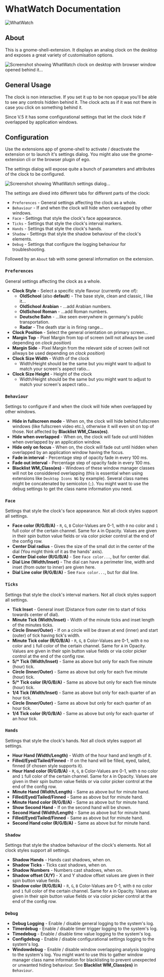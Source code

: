 # WhatWatch Documentation

![WhatWatch](WhatWatch-Icon.png)

## About

This is a gnome-shell-extension. It displays an analog clock on the desktop and exposes a great variety of customisation options.

![Screenshot showing WhatWatch clock on desktop with browser window opened behind it...](WhatWatch.png "Screenshot showing WhatWatch in action...")

## General Usage

The clock is non interactive. If you set it up to be non opaque you'll be able to see any controls hidden behind it. The clock acts as if it was not there in case you click on something behind it.

Since V.5 it has some configurational settings that let the clock hide if overlapped by application windows.

## Configuration

Use the extensions app of gnome-shell to activate / deactivate the extension or to launch it's settings dialog. You might also use the gnome-extension cli or the browser plugin of ego.

The settings dialog will expose quite a bunch of parameters and attributes of the clock to be configured.

![Screenshot showing WhatWatch settings dialog...](WhatWatch-Settings.png "Screenshot showing WhatWatch settings dialog in action...")

The settings are dived into different tabs for different parts of the clock:

* `Preferences` - General settings affecting the clock as a whole.
* `Behaviour` - If and when the clock will hide when overlapped by other windows.
* `Face` - Settings that style the clock's face appearance.
* `Ticks` - Settings that style the clock's interval markers.
* `Hands` - Settings that style the clock's hands.
* `Shadow` - Settings that style the shadow behaviour of the clock's elements.
* `Debug` - Settings that configure the logging behaviour for troubleshooting.

Followed by an `About` tab with some general information on the extension.

### `Preferences`

General settings affecting the clock as a whole.

* __Clock Style__ - Select a specific style flavour (currently one of):
    * __OldSchool__ (also __default__) - The base style, clean and classic, I like it...
    * __OldSchool Arabian__ - ...add Arabian numbers.
    * __OldSchool Roman__ - ...add Roman numbers.
    * __Deutsche Bahn__ - ...like seen everywhere in germany's public transportation.
    * __Radar__ - The death star is in firing range...
* __Clock Position__ - Select the general orientation on primary screen...
* __Margin Top__ - Pixel Margin from top of screen (will not allways be used depending on _clock position_)
* __Margin Side__ - Pixel Margin from the relevant side of screen (will not allways be used depending on _clock position_)
* __Clock Size Width__ - Width of the clock
    * Width/Height should be the same but you might want to adjust to match your screen's aspect ratio...
* __Clock Size Height__ - Height of the clock
    * Width/Height should be the same but you might want to adjust to match your screen's aspect ratio...

### `Behaviour`

Settings to configure if and when the clock will hide when overlapped by other windows.

* __Hide in fullscreen mode__ - When on, the clock will hide behind fullscreen windows (like fullscreen video etc.), otherwise it will even sit on top of those. Not affected by __Blacklist WM_Class(es)__.
* __Hide when overlapped__ - When on, the clock will fade out until hidden when overlapped by an application window.
* __Hide only on focus__ - When on, the clock will fade out until hidden when overlapped by an application window having the focus.
* __Fade in interval__ - Percentage step of opacity fade in every 100 ms.
* __Fade out interval__ - Percentage step of opacity fade in every 100 ms.
* __Blacklist WM_Class(es)__ - Windows of these window manager classes will not be considdered overlapping (this is essential when using extensions like `Desktop Icons NG` by example). Several class names might be concatenated by semicolon (`;`). You might want to use the debug settings to get the class name information you need.

### `Face`

Settings that style the clock's face appearance. Not all clock styles support all settings.

* __Face color (R/G/B/A)__ - `R`, `G`, `B` Color-Values are 0-1, with `0` no color and `1` full color of the certain channel. Same for `A` in Opacity. Values are given in their spin button value fields or via color picker control at the end of the config row.
* __Center Dial radius__ - Gives the size of the small dot in the center of the dial (You might think of it as the hands' axis).
* __Center Dial color (R/G/B/A)__ - See `Face color...`, but for center dial.
* __Dial Line (Width/Inset)__ - The dial can have a perimeter line, width and inset (from outer to inner) are given here.
* __Dial Line color (R/G/B/A)__ - See `Face color...`, but for dial line.


### `Ticks`

Settings that style the clock's interval markers. Not all clock styles support all settings.

* __Tick Inset__ - General inset (Distance from outer rim to start of ticks towards center of dial).
* __Minute Tick (Width/Inset)__ - Width of the minute ticks and inset length of the minutes ticks.
* __Circle (Inner/Outer)__ - If on a circle will be drawn at end (inner) and start (outer) of tick having tick's width.
* __Minute Tick color (R/G/B/A)__ - `R`, `G`, `B` Color-Values are 0-1, with `0` no color and `1` full color of the certain channel. Same for `A` in Opacity. Values are given in their spin button value fields or via color picker control at the end of the config row.
* __5/* Tick (Width/Inset)__ - Same as above but only for each five minute (hour) tick.
* __Circle (Inner/Outer)__ - Same as above but only for each five minute (hour) tick.
* __5/* Tick color (R/G/B/A)__ - Same as above but only for each five minute (hour) tick.
* __1/4 Tick (Width/Inset)__ - Same as above but only for each quarter of an hour tick.
* __Circle (Inner/Outer)__ - Same as above but only for each quarter of an hour tick.
* __1/4 Tick color (R/G/B/A)__ - Same as above but only for each quarter of an hour tick.


### `Hands`

Settings that style the clock's hands. Not all clock styles support all settings.

* __Hour Hand (Width/Length)__ - Width of the hour hand and length of it.
* __Filled/Eyed/Tailed/Finned__ - If on the hand will be filled, eyed, tailed, finned (if chosen style supports it).
* __Hour Hand color (R/G/B/A)__ - `R`, `G`, `B` Color-Values are 0-1, with `0` no color and `1` full color of the certain channel. Same for `A` in Opacity. Values are given in their spin button value fields or via color picker control at the end of the config row.
* __Minute Hand (Width/Length)__ - Same as above but for minute hand.
* __Filled/Eyed/Tailed/Finned__ - Same as above but for minute hand.
* __Minute Hand color (R/G/B/A)__ - Same as above but for minute hand.
* __Show Second Hand__ - If on the second hand will be shown. 
* __Second Hand (Width/Length)__ - Same as above but for minute hand.
* __Filled/Eyed/Tailed/Finned__ - Same as above but for minute hand.
* __Second Hand color (R/G/B/A)__ - Same as above but for minute hand.

### `Shadow`

Settings that style the shadow behaviour of the clock's elements. Not all clock styles support all settings.

* __Shadow Hands__ - Hands cast shadows, when on.
* __Shadow Ticks__ - Ticks cast shadows, when on.
* __Shadow Numbers__ - Numbers cast shadows, when on.
* __Shadow offset (X/Y)__ - X and Y shadow offset values are given in their spin button value fields.
* __Shadow color (R/G/B/A)__ - `R`, `G`, `B` Color-Values are 0-1, with `0` no color and `1` full color of the certain channel. Same for `A` in Opacity. Values are given in their spin button value fields or via color picker control at the end of the config row.

### `Debug`

* __Debug Logging__ - Enable / disable general logging to the system's log.
* __Timerdebug__ - Enable / disable timer trigger logging to the system's log.
* __Timedebug__ - Enable / disable time value logging to the system's log.
* __Configdebug__ - Enable / disable configurational settings logging to the system's log.
* __Windowdebug__ - Enable / disable window overlapping analysis logging to the system's log. You might want to use this to gather window manager class name information for blacklisting to prevent unexpected or unwanted hiding behaviour. See __Blacklist WM_Class(es)__ in `Behaviour`. 
